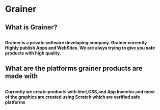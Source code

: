 # Grainer
<h2> What is Grainer? <h2>

<h4> Grainer is a private software developing company. 
Grainer currently Highly publish Apps and WebSites. We are alwys trying to give you safe products with high quality.<h4>


<h2> What are the platforms grainer products are made with <h2>
<h4> Currently we create products with html,CSS,and App Inventor and most of the graphics are created using Scratch which are verified safe platforms <h4>


